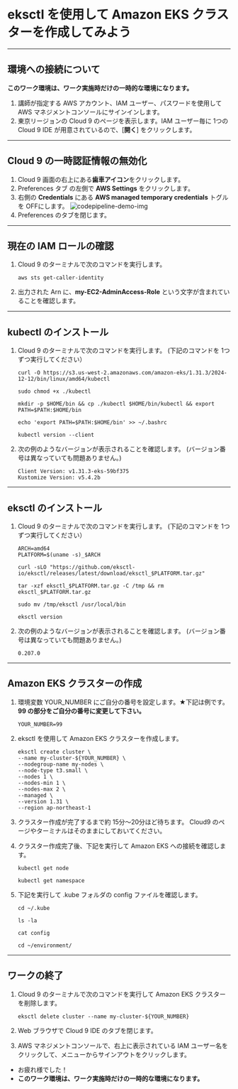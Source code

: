# eksctl を使用して Amazon EKS クラスターを作成してみよう

---

## 環境への接続について

**このワーク環境は、ワーク実施時だけの一時的な環境になります。**

1. 講師が指定する AWS アカウント、IAM ユーザー、パスワードを使用して AWS マネジメントコンソールにサインインします。
1. 東京リージョンの Cloud 9 のページを表示します。IAM ユーザー毎に 1つの Cloud 9 IDE が用意されているので、[**開く**] をクリックします。

---

## Cloud 9 の一時認証情報の無効化
1. Cloud 9 画面の右上にある**歯車アイコン**をクリックします。
1. Preferences タブ の左側で **AWS Settings** をクリックします。
1. 右側の **Credentials** にある **AWS managed temporary credentials** トグルを OFFにします。
  ![codepipeline-demo-img](https://eks.nobelabo.net/images/mod7-cloud9.png)
1. Preferences のタブを閉じます。

---

## 現在の IAM ロールの確認

1. Cloud 9 のターミナルで次のコマンドを実行します。 
   ```
   aws sts get-caller-identity
   ```
1. 出力された Arn に、**my-EC2-AdminAccess-Role** という文字が含まれていることを確認します。

---
   
## kubectl のインストール

1. Cloud 9 のターミナルで次のコマンドを実行します。 (下記のコマンドを 1つずつ実行してください）
   ```
   curl -O https://s3.us-west-2.amazonaws.com/amazon-eks/1.31.3/2024-12-12/bin/linux/amd64/kubectl
   ```

   ```
   sudo chmod +x ./kubectl
   ```

   ```
   mkdir -p $HOME/bin && cp ./kubectl $HOME/bin/kubectl && export PATH=$PATH:$HOME/bin
   ```

   ```
   echo 'export PATH=$PATH:$HOME/bin' >> ~/.bashrc
   ```

   ```
   kubectl version --client
   ```
   
1. 次の例のようなバージョンが表示されることを確認します。 (バージョン番号は異なっていても問題ありません。)
   ```
   Client Version: v1.31.3-eks-59bf375
   Kustomize Version: v5.4.2b
   ```
---

## eksctl のインストール


1. Cloud 9 のターミナルで次のコマンドを実行します。 (下記のコマンドを 1つずつ実行してください）
   ```
   ARCH=amd64
   PLATFORM=$(uname -s)_$ARCH
   ```

   ```
   curl -sLO "https://github.com/eksctl-io/eksctl/releases/latest/download/eksctl_$PLATFORM.tar.gz"

   ```

   ```
   tar -xzf eksctl_$PLATFORM.tar.gz -C /tmp && rm eksctl_$PLATFORM.tar.gz
   ```

   ```
   sudo mv /tmp/eksctl /usr/local/bin
   ```

   ```
   eksctl version 
   ```
   
1. 次の例のようなバージョンが表示されることを確認します。 (バージョン番号は異なっていても問題ありません。)
   ```
   0.207.0
   ```


---
## Amazon EKS クラスターの作成

1. 環境変数 YOUR_NUMBER にご自分の番号を設定します。★下記は例です。**99 の部分をご自分の番号に変更して下さい。**

    ```
    YOUR_NUMBER=99
    ```

1. eksctl を使用して Amazon EKS クラスターを作成します。


    ```
    eksctl create cluster \
    --name my-cluster-${YOUR_NUMBER} \
    --nodegroup-name my-nodes \
    --node-type t3.small \
    --nodes 1 \
    --nodes-min 1 \
    --nodes-max 2 \
    --managed \
    --version 1.31 \
    --region ap-northeast-1
    ```

1. クラスター作成が完了するまで約 15分～20分ほど待ちます。
    Cloud9 のページやターミナルはそのままにしておいてください。

1. クラスター作成完了後、下記を実行して Amazon EKS への接続を確認します。

    ```
    kubectl get node
    ```

    ```
    kubectl get namespace
    ```

1. 下記を実行して .kube フォルダの config ファイルを確認します。

    ```
    cd ~/.kube
    ```

    ```
    ls -la
    ```

    ```
    cat config
    ```

    ```
    cd ~/environment/
    ```
---

## ワークの終了
1. Cloud 9 のターミナルで次のコマンドを実行して Amazon EKS クラスターを削除します。
   ```
   eksctl delete cluster --name my-cluster-${YOUR_NUMBER}
   ```
1. Web ブラウザで Cloud 9 IDE のタブを閉じます。

1. AWS マネジメントコンソールで、右上に表示されている IAM ユーザー名をクリックして、メニューからサインアウトをクリックします。
* お疲れ様でした！
* **このワーク環境は、ワーク実施時だけの一時的な環境になります。**  
